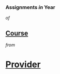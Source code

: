 ### **Assignments** *in* **Year**<br>
*of*<br>
## **[Course](https://cs50.harvard.edu/web/2020/)**<br>
*from*<br>
# **[Provider](https://www.harvard.edu/)**<br>
